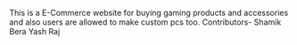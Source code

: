 This is a E-Commerce website for buying gaming products and accessories and also users are allowed to make custom pcs too.
Contributors-
Shamik Bera
Yash Raj
